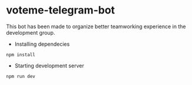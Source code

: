 # voteme-telegram-bot
This bot has been made to organize better teamworking experience in the development group.

- Installing dependecies
```
npm install
```
- Starting development server
```
npm run dev
```
